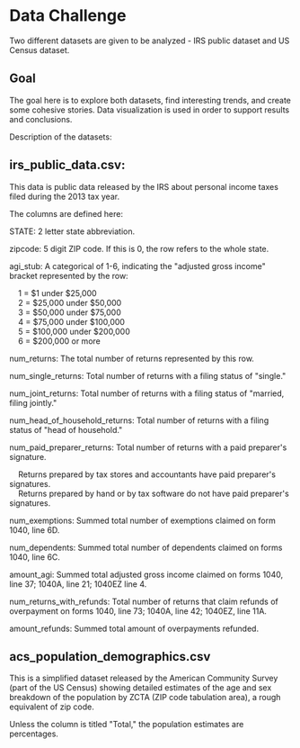 # Data Challenge

Two different datasets are given to be analyzed - IRS public dataset and US Census dataset. 

## Goal

The goal here is to explore both datasets, find interesting trends, and create some cohesive stories. Data visualization is used in order to support results and conclusions. 

Description of the datasets: 

## irs_public_data.csv:

This data is public data released by the IRS about personal income taxes filed during the 2013 tax year.
 
The columns are defined here:

STATE: 2 letter state abbreviation.

zipcode: 5 digit ZIP code. If this is 0, the row refers to the whole state.

agi_stub: A categorical of 1-6, indicating the "adjusted gross income" bracket represented by the row:

&nbsp;&nbsp;&nbsp;&nbsp;1 = $1 under $25,000\
&nbsp;&nbsp;&nbsp;&nbsp;2 = $25,000 under $50,000\
&nbsp;&nbsp;&nbsp;&nbsp;3 = $50,000 under $75,000\
&nbsp;&nbsp;&nbsp;&nbsp;4 = $75,000 under $100,000\
&nbsp;&nbsp;&nbsp;&nbsp;5 = $100,000 under $200,000\
&nbsp;&nbsp;&nbsp;&nbsp;6 = $200,000 or more
    
num_returns: The total number of returns represented by this row.

num_single_returns: Total number of returns with a filing status of "single."

num_joint_returns: Total number of returns with a filing status of "married, filing jointly."

num_head_of_household_returns: Total number of returns with a filing status of "head of household."

num_paid_preparer_returns: Total number of returns with a paid preparer's signature.

&nbsp;&nbsp;&nbsp;&nbsp;Returns prepared by tax stores and accountants have paid preparer's signatures.\
&nbsp;&nbsp;&nbsp;&nbsp;Returns prepared by hand or by tax software do not have paid preparer's signatures.
    
num_exemptions: Summed total number of exemptions claimed on form 1040, line 6D.

num_dependents: Summed total number of dependents claimed on forms 1040, line 6C.

amount_agi: Summed total adjusted gross income claimed on forms 1040, line 37; 1040A, line 21; 1040EZ line 4.

num_returns_with_refunds: Total number of returns that claim refunds of overpayment on forms 1040, line 73; 1040A, line 42; 1040EZ, line 11A.

amount_refunds: Summed total amount of overpayments refunded.

## acs_population_demographics.csv

This is a simplified dataset released by the American Community Survey (part of the US Census) showing detailed estimates of the age and sex breakdown of the population by ZCTA (ZIP code tabulation area), a rough equivalent of zip code.

Unless the column is titled "Total," the population estimates are percentages.
